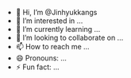 - 👋 Hi, I’m @Jinhyukkangs
- 👀 I’m interested in ...
- 🌱 I’m currently learning ...
- 💞️ I’m looking to collaborate on ...
- 📫 How to reach me ...
- 😄 Pronouns: ...
- ⚡ Fun fact: ...

<!---
Jinhyukkangs/Jinhyukkangs is a ✨ special ✨ repository because its `README.md` (this file) appears on your GitHub profile.
You can click the Preview link to take a look at your changes.
--->
